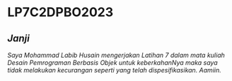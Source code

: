 # LP7C2DPBO2023
## *Janji*
*Saya Mohammad Labib Husain mengerjakan Latihan 7 dalam mata kuliah Desain Pemrograman Berbasis Objek untuk keberkahanNya maka saya tidak melakukan kecurangan seperti yang telah dispesifikasikan. Aamiin.*

